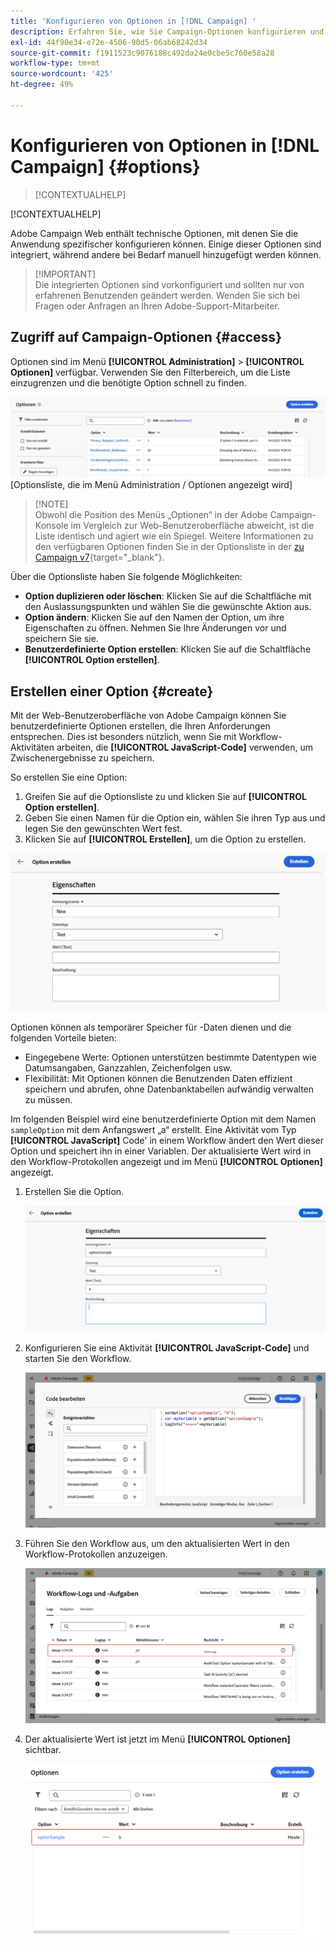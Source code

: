 ```yaml
---
title: 'Konfigurieren von Optionen in [!DNL Campaign] '
description: Erfahren Sie, wie Sie Campaign-Optionen konfigurieren und Ihre eigenen benutzerdefinierten Optionen erstellen.
exl-id: 44f90e34-e72e-4506-90d5-06ab68242d34
source-git-commit: f1911523c9076188c492da24e0cbe5c760e58a28
workflow-type: tm+mt
source-wordcount: '425'
ht-degree: 49%

---
```


# Konfigurieren von Optionen in [!DNL Campaign] {#options}

>[!CONTEXTUALHELP]
>
[!CONTEXTUALHELP]

Adobe Campaign Web enthält technische Optionen, mit denen Sie die Anwendung spezifischer konfigurieren können. Einige dieser Optionen sind integriert, während andere bei Bedarf manuell hinzugefügt werden können.

>[!IMPORTANT]\
Die integrierten Optionen sind vorkonfiguriert und sollten nur von erfahrenen Benutzenden geändert werden. Wenden Sie sich bei Fragen oder Anfragen an Ihren Adobe-Support-Mitarbeiter.

## Zugriff auf Campaign-Optionen {#access}

Optionen sind im Menü **[!UICONTROL Administration]** > **[!UICONTROL Optionen]** verfügbar. Verwenden Sie den Filterbereich, um die Liste einzugrenzen und die benötigte Option schnell zu finden.

![](assets/options-list.png)\
[Optionsliste, die im Menü Administration / Optionen angezeigt wird]

>[!NOTE]\
Obwohl die Position des Menüs „Optionen“ in der Adobe Campaign-Konsole im Vergleich zur Web-Benutzeroberfläche abweicht, ist die Liste identisch und agiert wie ein Spiegel. Weitere Informationen zu den verfügbaren Optionen finden Sie in der Optionsliste in der [ zu Campaign v7](https://experienceleague.adobe.com/de/docs/campaign-classic/using/installing-campaign-classic/appendices/configuring-campaign-options){target="_blank"}.

Über die Optionsliste haben Sie folgende Möglichkeiten:

* **Option duplizieren oder löschen**: Klicken Sie auf die Schaltfläche mit den Auslassungspunkten und wählen Sie die gewünschte Aktion aus.
* **Option ändern**: Klicken Sie auf den Namen der Option, um ihre Eigenschaften zu öffnen. Nehmen Sie Ihre Änderungen vor und speichern Sie sie.
* **Benutzerdefinierte Option erstellen**: Klicken Sie auf die Schaltfläche **[!UICONTROL Option erstellen]**.

## Erstellen einer Option {#create}

Mit der Web-Benutzeroberfläche von Adobe Campaign können Sie benutzerdefinierte Optionen erstellen, die Ihren Anforderungen entsprechen. Dies ist besonders nützlich, wenn Sie mit Workflow-Aktivitäten arbeiten, die **[!UICONTROL JavaScript-Code]** verwenden, um Zwischenergebnisse zu speichern.

So erstellen Sie eine Option:

1. Greifen Sie auf die Optionsliste zu und klicken Sie auf **[!UICONTROL Option erstellen]**.
1. Geben Sie einen Namen für die Option ein, wählen Sie ihren Typ aus und legen Sie den gewünschten Wert fest.
1. Klicken Sie auf **[!UICONTROL Erstellen]**, um die Option zu erstellen. 

![Erstellen Sie eine Optionsoberfläche, die Felder für Name, Typ und Wert enthält](assets/options-create.png)

Optionen können als temporärer Speicher für -Daten dienen und die folgenden Vorteile bieten:

* Eingegebene Werte: Optionen unterstützen bestimmte Datentypen wie Datumsangaben, Ganzzahlen, Zeichenfolgen usw.
* Flexibilität: Mit Optionen können die Benutzenden Daten effizient speichern und abrufen, ohne Datenbanktabellen aufwändig verwalten zu müssen.

Im folgenden Beispiel wird eine benutzerdefinierte Option mit dem Namen `sampleOption` mit dem Anfangswert „a“ erstellt. Eine Aktivität vom Typ **[!UICONTROL JavaScript]** Code&#39; in einem Workflow ändert den Wert dieser Option und speichert ihn in einer Variablen. Der aktualisierte Wert wird in den Workflow-Protokollen angezeigt und im Menü **[!UICONTROL Optionen]** angezeigt.

1. Erstellen Sie die Option.

   ![Benutzeroberfläche zur Erstellung benutzerdefinierter Optionen mit dem Namen `sampleOption` und dem Anfangswert „a“](assets/options-sample-create.png)

1. Konfigurieren Sie eine Aktivität **[!UICONTROL JavaScript-Code]** und starten Sie den Workflow.

   ![Konfigurationsschnittstelle für JavaScript-Code-Aktivitäten](assets/options-sample-javascript.png)

1. Führen Sie den Workflow aus, um den aktualisierten Wert in den Workflow-Protokollen anzuzeigen.

   ![Workflow-Protokolle, die den aktualisierten Wert der benutzerdefinierten Option anzeigen](assets/options-sample-logs.png)

1. Der aktualisierte Wert ist jetzt im Menü **[!UICONTROL Optionen]** sichtbar.

   ![Menü „Optionen“ mit dem aktualisierten Wert der benutzerdefinierten Option](assets/options-sample-updated.png)
